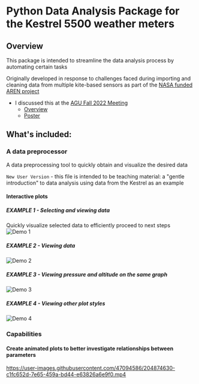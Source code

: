 # Python Data Analysis Package for the Kestrel 5500 weather meters

## Overview
This package is intended to streamline the data analysis process by automating certain tasks
<br>

Originally developed in response to challenges faced during importing and cleaning data from multiple kite-based sensors as part of the [NASA funded AREN project](https://www.globe.gov/web/aren-project)
<br>
- I discussed this at the [AGU Fall 2022 Meeting](https://www.agu.org/fall-meeting)
  - [Overview](https://agu.confex.com/agu/fm22/meetingapp.cgi/Paper/1156995)
  - [Poster](https://agu2022fallmeeting-agu.ipostersessions.com/default.aspx?s=A9-42-65-2A-F6-85-26-13-75-E8-46-13-BA-DA-28-8D&guestview=true)

## What's included:
### A data preprocessor
A data preprocessing tool to quickly obtain and visualize the desired data

`New User Version` - this file is intended to be teaching material: a "gentle introduction" to data analysis using data from the Kestrel as an example

#### Interactive plots
##### EXAMPLE 1 - Selecting and viewing data
Quickly visualize selected data to efficiently proceed to next steps
![Demo 1](https://user-images.githubusercontent.com/47094586/202836877-0e87a607-f794-4575-97b5-c4c7314a037f.gif)
##### EXAMPLE 2 - Viewing data
![Demo 2](https://user-images.githubusercontent.com/47094586/202837874-9d50c74d-2750-4b45-b708-34e54734d780.gif)
##### EXAMPLE 3 - Viewing pressure and altitude on the same graph
![Demo 3](https://user-images.githubusercontent.com/47094586/202838154-4874284e-1031-4c04-8869-2142763d8b89.gif)
##### EXAMPLE 4 - Viewing other plot styles
![Demo 4](https://user-images.githubusercontent.com/47094586/202838317-3fc4cb9e-1dcc-48d2-9c26-e4289f1f3ae7.gif)

### Capabilities
#### Create animated plots to better investigate relationships between parameters
https://user-images.githubusercontent.com/47094586/204874630-c1fc652d-7e65-459a-bd44-e63826a6e9f0.mp4

